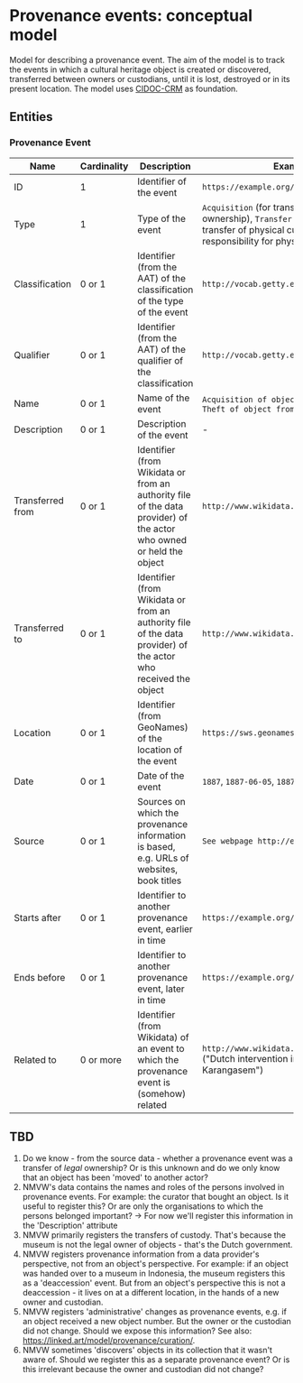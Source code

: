 # Provenance events: conceptual model

Model for describing a provenance event. The aim of the model is to track the events in which a cultural heritage object is created or discovered, transferred between owners or custodians, until it is lost, destroyed or in its present location. The model uses [CIDOC-CRM](https://www.cidoc-crm.org/) as foundation.

## Entities

### Provenance Event

|Name|Cardinality|Description|Example|
|-|-|-|-|
|ID|1|Identifier of the event|`https://example.org/prov-event-2`|
|Type|1|Type of the event|`Acquisition` (for transfer of legal ownership), `Transfer of Custody` (for transfer of physical custody or the legal responsibility for physical custody)|
|Classification|0 or 1|Identifier (from the AAT) of the classification of the type of the event|`http://vocab.getty.edu/aat/300417637`|
|Qualifier|0 or 1|Identifier (from the AAT) of the qualifier of the classification|`http://vocab.getty.edu/aat/300435722`|
|Name|0 or 1|Name of the event|`Acquisition of object from seller`, `Theft of object from owner`|
|Description|0 or 1|Description of the event|-|
|Transferred from|0 or 1|Identifier (from Wikidata or from an authority file of the data provider) of the actor who owned or held the object|`http://www.wikidata.org/entity/Q517`|
|Transferred to|0 or 1|Identifier (from Wikidata or from an authority file of the data provider) of the actor who received the object|`http://www.wikidata.org/entity/Q171480`|
|Location|0 or 1|Identifier (from GeoNames) of the location of the event|`https://sws.geonames.org/1642911/`|
|Date|0 or 1|Date of the event|`1887`, `1887-06-05`, `1887-1889`|
|Source|0 or 1|Sources on which the provenance information is based, e.g. URLs of websites, book titles|`See webpage http://example.org/3`|
|Starts after|0 or 1|Identifier to another provenance event, earlier in time|`https://example.org/prov-event-1`|
|Ends before|0 or 1|Identifier to another provenance event, later in time|`https://example.org/prov-event-3`|
|Related to|0 or more|Identifier (from Wikidata) of an event to which the provenance event is (somehow) related|`http://www.wikidata.org/entity/Q2201391` ("Dutch intervention in Lombok and Karangasem")|

## TBD

1. Do we know - from the source data - whether a provenance event was a transfer of _legal_ ownership? Or is this unknown and do we only know that an object has been 'moved' to another actor?
1. NMVW's data contains the names and roles of the persons involved in provenance events. For example: the curator that bought an object. Is it useful to register this? Or are only the organisations to which the persons belonged important? -> For now we'll register this information in the 'Description' attribute
1. NMVW primarily registers the transfers of custody. That's because the museum is not the legal owner of objects - that's the Dutch government.
1. NMVW registers provenance information from a data provider's perspective, not from an object's perspective. For example: if an object was handed over to a museum in Indonesia, the museum registers this as a 'deaccession' event. But from an object's perspective this is not a deaccession - it lives on at a different location, in the hands of a new owner and custodian.
1. NMVW registers 'administrative' changes as provenance events, e.g. if an object received a new object number. But the owner or the custodian did not change. Should we expose this information? See also: https://linked.art/model/provenance/curation/.
1. NMVW sometimes 'discovers' objects in its collection that it wasn't aware of. Should we register this as a separate provenance event? Or is this irrelevant because the owner and custodian did not change?
